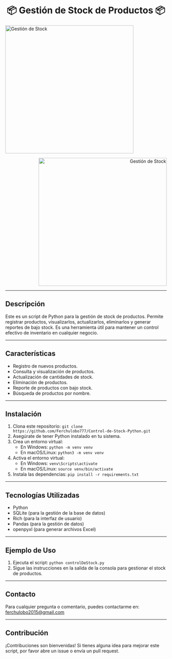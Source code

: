 <h1 align="center">📦 Gestión de Stock de Productos 📦</h1>

<p align="left">
  <img src="https://res.cloudinary.com/dpvzlh1zv/image/upload/v1728850775/control%20de%20stock/bsege74xuv2q9ak5ekez.png" alt="Gestión de Stock" width="400"/>
</p>
<p align="right">
  <img src="https://res.cloudinary.com/dpvzlh1zv/image/upload/v1728850775/control%20de%20stock/erddieuqb772o2lzb73v.png" alt="Gestión de Stock" width="400"/>
</p>

---

## Descripción

Este es un script de Python para la gestión de stock de productos. Permite registrar productos, visualizarlos, actualizarlos, eliminarlos y generar reportes de bajo stock. Es una herramienta útil para mantener un control efectivo de inventario en cualquier negocio.

---

## Características

- Registro de nuevos productos.
- Consulta y visualización de productos.
- Actualización de cantidades de stock.
- Eliminación de productos.
- Reporte de productos con bajo stock.
- Búsqueda de productos por nombre.

---

## Instalación

1. Clona este repositorio: `git clone https://github.com/Ferchulobo777/Control-de-Stock-Python.git`
2. Asegúrate de tener Python instalado en tu sistema.
3. Crea un entorno virtual:
   - En Windows: `python -m venv venv`
   - En macOS/Linux: `python3 -m venv venv`
4. Activa el entorno virtual:
   - En Windows: `venv\Scripts\activate`
   - En macOS/Linux: `source venv/bin/activate`
5. Instala las dependencias: `pip install -r requirements.txt`

---

## Tecnologías Utilizadas

- Python
- SQLite (para la gestión de la base de datos)
- Rich (para la interfaz de usuario)
- Pandas (para la gestión de datos)
- openpyxl (para generar archivos Excel)

---

## Ejemplo de Uso

1. Ejecuta el script: `python controlDeStock.py`
2. Sigue las instrucciones en la salida de la consola para gestionar el stock de productos.

---

## Contacto

Para cualquier pregunta o comentario, puedes contactarme en: <br />
<a href="mailto:ferchulobo2015@gmail.com" target="_blank" rel="noopener noreferrer">ferchulobo2015@gmail.com</a>

---

## Contribución

¡Contribuciones son bienvenidas! Si tienes alguna idea para mejorar este script, por favor abre un issue o envía un pull request.


